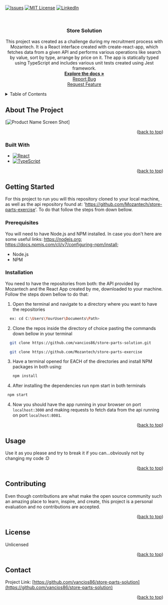 <div id="top"></div>

<!-- PROJECT SHIELDS -->
<!--
*** I'm using markdown "reference style" links for readability.
*** Reference links are enclosed in brackets [ ] instead of parentheses ( ).
*** See the bottom of this document for the declaration of the reference variables
*** for contributors-url, forks-url, etc. This is an optional, concise syntax you may use.
*** https://www.markdownguide.org/basic-syntax/#reference-style-links
-->

[![Issues][issues-shield]][issues-url]
[![MIT License][license-shield]][license-url]
[![LinkedIn][linkedin-shield]][linkedin-url]

<!-- PROJECT LOGO -->
<br />
<div align="center">

<h3 align="center">Store Solution</h3>

  <p align="center">
    This project was created as a challenge during my recruitment process with Mozantech. It is a React interface created with create-react-app, which fetches data from a given API and performs various operations like search by value, sort by type, arrange by price on it. The app is statically typed using TypeScript and includes various unit tests created using Jest framework.  
    <br />
    <a href="https://github.com/vancios86/store-parts-solution"><strong>Explore the docs »</strong></a>
    <br />
    <a href="https://github.com/vancios86/store-parts-solution/issues">Report Bug</a>
    <br />
    <a href="https://github.com/vancios86/store-parts-solution/issues">Request Feature</a>
  </p>
</div>

<!-- TABLE OF CONTENTS -->
<details>
  <summary>Table of Contents</summary>
  <ol>
    <li>
      <a href="#about-the-project">About The Project</a>
      <ul>
        <li><a href="#built-with">Built With</a></li>
      </ul>
    </li>
    <li>
      <a href="#getting-started">Getting Started</a>
      <ul>
        <li><a href="#prerequisites">Prerequisites</a></li>
        <li><a href="#installation">Installation</a></li>
      </ul>
    </li>
    <li><a href="#usage">Usage</a></li>
    <li><a href="#contact">Contact</a></li>
    <li><a href="#acknowledgments">Acknowledgments</a></li>
  </ol>
</details>

<!-- ABOUT THE PROJECT -->

## About The Project

[![Product Name Screen Shot][product-screenshot]]

<p align="right">(<a href="#top">back to top</a>)</p>

### Built With

- [![React][react.js]][react-url]
- [![TypeScript][typescriptlang.org]][typescript-url]

<p align="right">(<a href="#top">back to top</a>)</p>

<!-- GETTING STARTED -->

## Getting Started

For this project to run you will this repository cloned to your local machine, as well as the api repository found at: 'https://github.com/Mozantech/store-parts-exercise'.
To do that follow the steps from down bellow.

### Prerequisites

You will need to have Node.js and NPM installed. In case you don't here are some useful links: https://nodejs.org; https://docs.npmjs.com/cli/v7/configuring-npm/install;

- Node.js
- NPM

### Installation

You need to have the repositories from both: the API provided by Mozantech and the React App created by me, downloaded to your machine. Follow the steps down bellow to do that:

1. Open the terminal and navigate to a directory where you want to have the repositories

```sh
  ex: cd C:\Users\YourUser\Documents\Path>
```

2. Clone the repos inside the directory of choice pasting the commands down bellow in your terminal

```sh
  git clone https://github.com/vancios86/store-parts-solution.git
```

```sh
  git clone https://github.com/Mozantech/store-parts-exercise
```

3. Have a terminal opened for EACH of the directories and install NPM packages in both using:

   ```sh
   npm install
   ```

4. After installing the dependencies run npm start in both terminals

```sh
 npm start
```

4. Now you should have the app running in your browser on port <code>localhost:3000</code> and making requests to fetch data from the api running on port <code>localhost:8081</code>.

<p align="right">(<a href="#top">back to top</a>)</p>

<!-- USAGE EXAMPLES -->

## Usage

Use it as you please and try to break it if you can...obviously not by changing my code :D

<p align="right">(<a href="#top">back to top</a>)</p>

<!-- CONTRIBUTING -->

## Contributing

Even though contributions are what make the open source community such an amazing place to learn, inspire, and create, this project is a personal evaluation and no contributions are accepted.

<p align="right">(<a href="#top">back to top</a>)</p>

<!-- LICENSE -->

## License

Unlicensed

<p align="right">(<a href="#top">back to top</a>)</p>

<!-- CONTACT -->

## Contact

Project Link: [https://github.com/vancios86/store-parts-solution](https://github.com/vancios86/store-parts-solution)

<p align="right">(<a href="#top">back to top</a>)</p>

<!-- MARKDOWN LINKS & IMAGES -->
<!-- https://www.markdownguide.org/basic-syntax/#reference-style-links -->

[issues-shield]: https://img.shields.io/github/issues/vancios86/store-parts-solution.svg?style=for-the-badge
[issues-url]: https://github.com/vancios86/store-parts-solution/issues
[license-shield]: https://img.shields.io/github/license/vancios86/store-parts-solution.svg?style=for-the-badge
[license-url]: https://github.com/vancios86/store-parts-solution/blob/master/LICENSE.txt
[linkedin-shield]: https://img.shields.io/badge/-LinkedIn-black.svg?style=for-the-badge&logo=linkedin&colorB=555
[linkedin-url]: https://linkedin.com/in/ion-albu
[product-screenshot]: images/screenshot.png
[react.js]: https://img.shields.io/badge/React-20232A?style=for-the-badge&logo=react&logoColor=61DAFB
[react-url]: https://reactjs.org/
[typescriptlang.org]: https://badges.frapsoft.com/typescript/code/typescript-125x28.png?v=101
[typescript-url]: https://www.typescriptlang.org/
